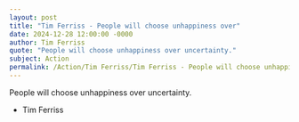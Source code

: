 ```yaml
---
layout: post
title: "Tim Ferriss - People will choose unhappiness over"
date: 2024-12-28 12:00:00 -0000
author: Tim Ferriss
quote: "People will choose unhappiness over uncertainty."
subject: Action
permalink: /Action/Tim Ferriss/Tim Ferriss - People will choose unhappiness over
---
```


People will choose unhappiness over uncertainty.

- Tim Ferriss
